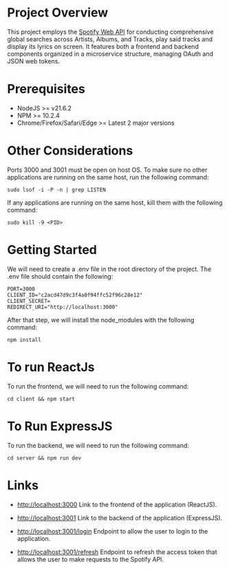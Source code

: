# Project Overview
This project employs the [Spotify Web API](https://developer.spotify.com/documentation/web-api) for conducting comprehensive global searches across Artists, Albums, and Tracks, play said tracks and display its lyrics on screen. It features both a frontend and backend components organized in a microservice structure, managing OAuth and JSON web tokens.
# Prerequisites 
- NodeJS >= v21.6.2
- NPM >= 10.2.4
- Chrome/Firefox/Safari/Edge >= Latest 2 major versions

# Other Considerations
Ports 3000 and 3001 must be open on host OS. To make sure no other applications are running on the same host, run the following command:
```
sudo lsof -i -P -n | grep LISTEN
```
If any applications are running on the same host, kill them with the following command:
```
sudo kill -9 <PID>
```

# Getting Started
 We will need to create a .env file in the root directory of the project. The .env file should contain the following: 
```
PORT=3000
CLIENT_ID="c2acd47d9c3f4a0f94ffc52f96c28e12"
CLIENT_SECRET=
REDIRECT_URI="http://localhost:3000"
```

After that step, we will install the node_modules with the following command:
```
npm install
```

# To run ReactJs
To run the frontend, we will need to run the following command:
```
cd client && npm start
```

# To Run ExpressJS
To run the backend, we will need to run the following command:
```
cd server && npm run dev
```

# Links
- [http://localhost:3000](http://localhost:3000) Link to the frontend of the application (ReactJS).

- [http://localhost:3001](http://localhost:3001) Link to the backend of the application (ExpressJS).

- [http://localhost:3001/login](http://localhost:3000/login) Endpoint to allow the user to login to the application.

- [http://localhost:3001/refresh](http://localhost:3001/refresh) Endpoint to refresh the access token that allows the user to make requests to the Spotify API.